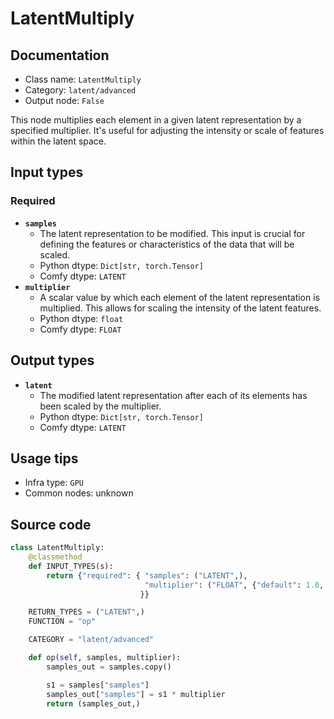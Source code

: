 # LatentMultiply
## Documentation
- Class name: `LatentMultiply`
- Category: `latent/advanced`
- Output node: `False`

This node multiplies each element in a given latent representation by a specified multiplier. It's useful for adjusting the intensity or scale of features within the latent space.
## Input types
### Required
- **`samples`**
    - The latent representation to be modified. This input is crucial for defining the features or characteristics of the data that will be scaled.
    - Python dtype: `Dict[str, torch.Tensor]`
    - Comfy dtype: `LATENT`
- **`multiplier`**
    - A scalar value by which each element of the latent representation is multiplied. This allows for scaling the intensity of the latent features.
    - Python dtype: `float`
    - Comfy dtype: `FLOAT`
## Output types
- **`latent`**
    - The modified latent representation after each of its elements has been scaled by the multiplier.
    - Python dtype: `Dict[str, torch.Tensor]`
    - Comfy dtype: `LATENT`
## Usage tips
- Infra type: `GPU`
- Common nodes: unknown


## Source code
```python
class LatentMultiply:
    @classmethod
    def INPUT_TYPES(s):
        return {"required": { "samples": ("LATENT",),
                              "multiplier": ("FLOAT", {"default": 1.0, "min": -10.0, "max": 10.0, "step": 0.01}),
                             }}

    RETURN_TYPES = ("LATENT",)
    FUNCTION = "op"

    CATEGORY = "latent/advanced"

    def op(self, samples, multiplier):
        samples_out = samples.copy()

        s1 = samples["samples"]
        samples_out["samples"] = s1 * multiplier
        return (samples_out,)

```
